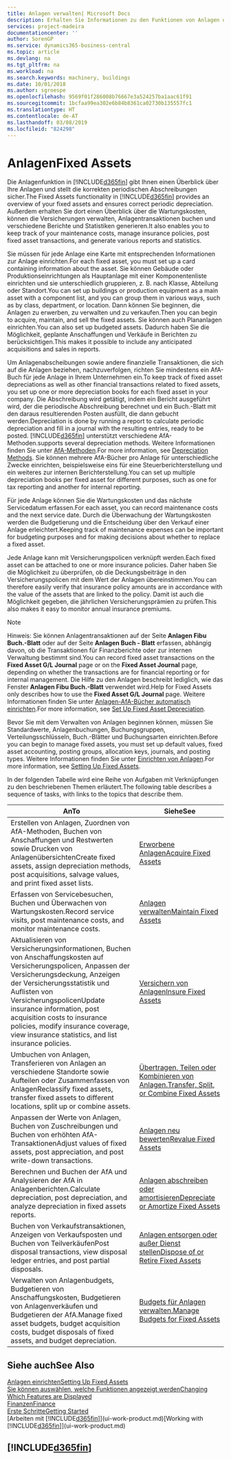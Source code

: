 ```yaml
---
title: Anlagen verwalten| Microsoft Docs
description: Erhalten Sie Informationen zu den Funktionen von Anlagen und eine Übersicht , wie mit Anlagen gearbeitet wird.
services: project-madeira
documentationcenter: ''
author: SorenGP
ms.service: dynamics365-business-central
ms.topic: article
ms.devlang: na
ms.tgt_pltfrm: na
ms.workload: na
ms.search.keywords: machinery, buildings
ms.date: 10/01/2018
ms.author: sgroespe
ms.openlocfilehash: 9569f01f286008b76667e3a524257ba1aac61f91
ms.sourcegitcommit: 1bcfaa99ea302e6b84b8361ca02730b135557fc1
ms.translationtype: HT
ms.contentlocale: de-AT
ms.lasthandoff: 03/08/2019
ms.locfileid: "824298"
---
```

# <a name="fixed-assets"></a><span data-ttu-id="58e22-103">Anlagen</span><span class="sxs-lookup"><span data-stu-id="58e22-103">Fixed Assets</span></span>
<span data-ttu-id="58e22-104">Die Anlagenfunktion in [!INCLUDE[d365fin](includes/d365fin_md.md)] gibt Ihnen einen Überblick über Ihre Anlagen und stellt die korrekten periodischen Abschreibungen sicher.</span><span class="sxs-lookup"><span data-stu-id="58e22-104">The Fixed Assets functionality in [!INCLUDE[d365fin](includes/d365fin_md.md)] provides an overview of your fixed assets and ensures correct periodic depreciation.</span></span> <span data-ttu-id="58e22-105">Außerdem erhalten Sie dort einen Überblick über die Wartungskosten, können die Versicherungen verwalten, Anlagentransaktionen buchen und verschiedene Berichte und Statistiken generieren.</span><span class="sxs-lookup"><span data-stu-id="58e22-105">It also enables you to keep track of your maintenance costs, manage insurance policies, post fixed asset transactions, and generate various reports and statistics.</span></span>

<span data-ttu-id="58e22-106">Sie müssen für jede Anlage eine Karte mit entsprechenden Informationen zur Anlage einrichten.</span><span class="sxs-lookup"><span data-stu-id="58e22-106">For each fixed asset, you must set up a card containing information about the asset.</span></span> <span data-ttu-id="58e22-107">Sie können Gebäude oder Produktionseinrichtungen als Hauptanlage mit einer Komponentenliste einrichten und sie unterschiedlich gruppieren, z. B. nach Klasse, Abteilung oder Standort.</span><span class="sxs-lookup"><span data-stu-id="58e22-107">You can set up buildings or production equipment as a main asset with a component list, and you can group them in various ways, such as by class, department, or location.</span></span> <span data-ttu-id="58e22-108">Dann können Sie beginnen, die Anlagen zu erwerben, zu verwalten und zu verkaufen.</span><span class="sxs-lookup"><span data-stu-id="58e22-108">Then you can begin to acquire, maintain, and sell the fixed assets.</span></span> <span data-ttu-id="58e22-109">Sie können auch Plananlagen einrichten.</span><span class="sxs-lookup"><span data-stu-id="58e22-109">You can also set up budgeted assets.</span></span> <span data-ttu-id="58e22-110">Dadurch haben Sie die Möglichkeit, geplante Anschaffungen und Verkäufe in Berichten zu berücksichtigen.</span><span class="sxs-lookup"><span data-stu-id="58e22-110">This makes it possible to include any anticipated acquisitions and sales in reports.</span></span>

<span data-ttu-id="58e22-111">Um Anlagenabscheibungen sowie andere finanzielle Transaktionen, die sich auf die Anlagen beziehen, nachzuverfolgen, richten Sie mindestens ein AfA-Buch für jede Anlage in Ihrem Unternehmen ein.</span><span class="sxs-lookup"><span data-stu-id="58e22-111">To keep track of fixed asset depreciations as well as other financial transactions related to fixed assets, you set up one or more depreciation books for each fixed asset in your company.</span></span> <span data-ttu-id="58e22-112">Die Abschreibung wird getätigt, indem ein Bericht ausgeführt wird, der die periodische Abschreibung berechnet und ein Buch.-Blatt mit den daraus resultierenden Posten ausfüllt, die dann gebucht werden.</span><span class="sxs-lookup"><span data-stu-id="58e22-112">Depreciation is done by running a report to calculate periodic depreciation and fill in a journal with the resulting entries, ready to be posted.</span></span> [!INCLUDE[d365fin](includes/d365fin_md.md)] <span data-ttu-id="58e22-113">unterstützt verschiedene AfA-Methoden.</span><span class="sxs-lookup"><span data-stu-id="58e22-113">supports several depreciation methods.</span></span> <span data-ttu-id="58e22-114">Weitere Informationen finden Sie unter [AfA-Methoden](fa-depreciation-methods.md).</span><span class="sxs-lookup"><span data-stu-id="58e22-114">For more information, see [Depreciation Methods](fa-depreciation-methods.md).</span></span> <span data-ttu-id="58e22-115">Sie können mehrere AfA-Bücher pro Anlage für unterschiedliche Zwecke einrichten, beispielsweise eins für eine Steuerberichterstellung und ein weiteres zur internen Berichterstellung.</span><span class="sxs-lookup"><span data-stu-id="58e22-115">You can set up multiple depreciation books per fixed asset for different purposes, such as one for tax reporting and another for internal reporting.</span></span>

<span data-ttu-id="58e22-116">Für jede Anlage können Sie die Wartungskosten und das nächste Servicedatum erfassen.</span><span class="sxs-lookup"><span data-stu-id="58e22-116">For each asset, you can record maintenance costs and the next service date.</span></span> <span data-ttu-id="58e22-117">Durch die Überwachung der Wartungskosten werden die Budgetierung und die Entscheidung über den Verkauf einer Anlage erleichtert.</span><span class="sxs-lookup"><span data-stu-id="58e22-117">Keeping track of maintenance expenses can be important for budgeting purposes and for making decisions about whether to replace a fixed asset.</span></span>

<span data-ttu-id="58e22-118">Jede Anlage kann mit Versicherungspolicen verknüpft werden.</span><span class="sxs-lookup"><span data-stu-id="58e22-118">Each fixed asset can be attached to one or more insurance policies.</span></span> <span data-ttu-id="58e22-119">Daher haben Sie die Möglichkeit zu überprüfen, ob die Deckungsbeiträge in den Versicherungspolicen mit dem Wert der Anlagen übereinstimmen.</span><span class="sxs-lookup"><span data-stu-id="58e22-119">You can therefore easily verify that insurance policy amounts are in accordance with the value of the assets that are linked to the policy.</span></span> <span data-ttu-id="58e22-120">Damit ist auch die Möglichkeit gegeben, die jährlichen Versicherungsprämien zu prüfen.</span><span class="sxs-lookup"><span data-stu-id="58e22-120">This also makes it easy to monitor annual insurance premiums.</span></span>

> [!NOTE]  
>   <span data-ttu-id="58e22-121">Hinweis: Sie können Anlagentransaktionen auf der Seite **Anlagen Fibu Buch.-Blatt** oder auf der Seite **Anlagen Buch - Blatt** erfassen, abhängig davon, ob die Transaktionen für Finanzberichte oder zur internen Verwaltung bestimmt sind.</span><span class="sxs-lookup"><span data-stu-id="58e22-121">You can record fixed asset transactions on the **Fixed Asset G/L Journal** page or on the **Fixed Asset Journal** page, depending on whether the transactions are for financial reporting or for internal management.</span></span> <span data-ttu-id="58e22-122">Die Hilfe zu den Anlagen beschreibt lediglich, wie das Fenster **Anlagen Fibu Buch.-Blatt** verwendet wird.</span><span class="sxs-lookup"><span data-stu-id="58e22-122">Help for Fixed Assets only describes how to use the **Fixed Asset G/L Journal** page.</span></span> <span data-ttu-id="58e22-123">Weitere Informationen finden Sie unter [Anlagen-AfA-Bücher automatisch einrichten](fa-how-setup-depreciation.md).</span><span class="sxs-lookup"><span data-stu-id="58e22-123">For more information, see [Set Up Fixed Asset Depreciation](fa-how-setup-depreciation.md).</span></span>

<span data-ttu-id="58e22-124">Bevor Sie mit dem Verwalten von Anlagen beginnen können, müssen Sie Standardwerte, Anlagenbuchungen,  Buchungsgruppen, Verteilungsschlüsseln, Buch.-Blätter und Buchungsarten einrichten.</span><span class="sxs-lookup"><span data-stu-id="58e22-124">Before you can begin to manage fixed assets, you must set up default values, fixed asset accounting, posting groups, allocation keys, journals, and posting types.</span></span> <span data-ttu-id="58e22-125">Weitere Informationen finden Sie unter [Einrichten von Anlagen](fa-setup.md).</span><span class="sxs-lookup"><span data-stu-id="58e22-125">For more information, see [Setting Up Fixed Assets](fa-setup.md).</span></span>

<span data-ttu-id="58e22-126">In der folgenden Tabelle wird eine Reihe von Aufgaben mit Verknüpfungen zu den beschriebenen Themen erläutert.</span><span class="sxs-lookup"><span data-stu-id="58e22-126">The following table describes a sequence of tasks, with links to the topics that describe them.</span></span>

| <span data-ttu-id="58e22-127">An</span><span class="sxs-lookup"><span data-stu-id="58e22-127">To</span></span> | <span data-ttu-id="58e22-128">Siehe</span><span class="sxs-lookup"><span data-stu-id="58e22-128">See</span></span> |
| --- | --- |
| <span data-ttu-id="58e22-129">Erstellen von Anlagen, Zuordnen von AfA-Methoden, Buchen von Anschaffungen und Restwerten sowie Drucken von Anlagenübersichten</span><span class="sxs-lookup"><span data-stu-id="58e22-129">Create fixed assets, assign depreciation methods, post acquisitions, salvage values, and print fixed asset lists.</span></span> |[<span data-ttu-id="58e22-130">Erworbene Anlagen</span><span class="sxs-lookup"><span data-stu-id="58e22-130">Acquire Fixed Assets</span></span>](fa-how-acquire.md) |
| <span data-ttu-id="58e22-131">Erfassen von Servicebesuchen, Buchen und Überwachen von Wartungskosten.</span><span class="sxs-lookup"><span data-stu-id="58e22-131">Record service visits, post maintenance costs, and monitor maintenance costs.</span></span> |[<span data-ttu-id="58e22-132">Anlagen verwalten</span><span class="sxs-lookup"><span data-stu-id="58e22-132">Maintain Fixed Assets</span></span>](fa-how-maintain.md) |
| <span data-ttu-id="58e22-133">Aktualisieren von Versicherungsinformationen, Buchen von Anschaffungskosten auf Versicherungspolicen, Anpassen der Versicherungsdeckung, Anzeigen der Versicherungsstatistik und Auflisten von Versicherungspolicen</span><span class="sxs-lookup"><span data-stu-id="58e22-133">Update insurance information, post acquisition costs to insurance policies, modify insurance coverage, view insurance statistics, and list insurance policies.</span></span> |[<span data-ttu-id="58e22-134">Versichern von Anlagen</span><span class="sxs-lookup"><span data-stu-id="58e22-134">Insure Fixed Assets</span></span>](fa-how-insure.md) |
| <span data-ttu-id="58e22-135">Umbuchen von Anlagen, Transferieren von Anlagen an verschiedene Standorte sowie Aufteilen oder Zusammenfassen von Anlagen</span><span class="sxs-lookup"><span data-stu-id="58e22-135">Reclassify fixed assets, transfer fixed assets to different locations, split up or combine assets.</span></span> |[<span data-ttu-id="58e22-136">Übertragen, Teilen oder Kombinieren von Anlagen.</span><span class="sxs-lookup"><span data-stu-id="58e22-136">Transfer, Split, or Combine Fixed Assets</span></span>](fa-how-trans-split-combine.md) |
| <span data-ttu-id="58e22-137">Anpassen der Werte von Anlagen, Buchen von Zuschreibungen und Buchen von erhöhten AfA-Transaktionen</span><span class="sxs-lookup"><span data-stu-id="58e22-137">Adjust values of fixed assets, post appreciation, and post write-down transactions.</span></span> |[<span data-ttu-id="58e22-138">Anlagen neu bewerten</span><span class="sxs-lookup"><span data-stu-id="58e22-138">Revalue Fixed Assets</span></span>](fa-how-revalue.md) |
| <span data-ttu-id="58e22-139">Berechnen und Buchen der AfA und Analysieren der AfA in Anlagenberichten.</span><span class="sxs-lookup"><span data-stu-id="58e22-139">Calculate depreciation, post depreciation, and  analyze depreciation in fixed assets reports.</span></span> |[<span data-ttu-id="58e22-140">Anlagen abschreiben oder amortisieren</span><span class="sxs-lookup"><span data-stu-id="58e22-140">Depreciate or Amortize Fixed Assets</span></span>](fa-how-depreciate-amortize.md) |
| <span data-ttu-id="58e22-141">Buchen von Verkaufstransaktionen, Anzeigen von Verkaufsposten und Buchen von Teilverkäufen</span><span class="sxs-lookup"><span data-stu-id="58e22-141">Post disposal transactions, view disposal ledger entries, and post partial disposals.</span></span> |[<span data-ttu-id="58e22-142">Anlagen entsorgen oder außer Dienst stellen</span><span class="sxs-lookup"><span data-stu-id="58e22-142">Dispose of or Retire Fixed Assets</span></span>](fa-how-dispose-retire.md) |
| <span data-ttu-id="58e22-143">Verwalten von Anlagenbudgets, Budgetieren von Anschaffungskosten, Budgetieren von Anlagenverkäufen und Budgetieren der AfA.</span><span class="sxs-lookup"><span data-stu-id="58e22-143">Manage fixed asset budgets, budget acquisition costs, budget disposals of fixed assets, and budget depreciation.</span></span> |[<span data-ttu-id="58e22-144">Budgets für Anlagen verwalten.</span><span class="sxs-lookup"><span data-stu-id="58e22-144">Manage Budgets for Fixed Assets</span></span>](fa-how-manage-budgets.md) |

## <a name="see-also"></a><span data-ttu-id="58e22-145">Siehe auch</span><span class="sxs-lookup"><span data-stu-id="58e22-145">See Also</span></span>
[<span data-ttu-id="58e22-146">Anlagen einrichten</span><span class="sxs-lookup"><span data-stu-id="58e22-146">Setting Up Fixed Assets</span></span>](fa-setup.md)  
[<span data-ttu-id="58e22-147">Sie können auswählen, welche Funktionen angezeigt werden</span><span class="sxs-lookup"><span data-stu-id="58e22-147">Changing Which Features are Displayed</span></span>](ui-experiences.md)  
[<span data-ttu-id="58e22-148">Finanzen</span><span class="sxs-lookup"><span data-stu-id="58e22-148">Finance</span></span>](finance.md)  
[<span data-ttu-id="58e22-149">Erste Schritte</span><span class="sxs-lookup"><span data-stu-id="58e22-149">Getting Started</span></span>](product-get-started.md)  
<span data-ttu-id="58e22-150">[Arbeiten mit [!INCLUDE[d365fin](includes/d365fin_md.md)]](ui-work-product.md)</span><span class="sxs-lookup"><span data-stu-id="58e22-150">[Working with [!INCLUDE[d365fin](includes/d365fin_md.md)]](ui-work-product.md)</span></span>

## [!INCLUDE[d365fin](includes/free_trial_md.md)]  
 
